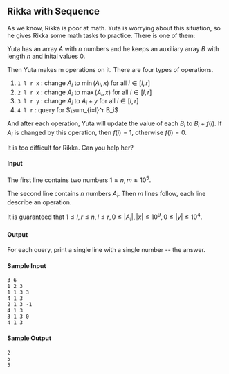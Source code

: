 ## Rikka with Sequence

As we know, Rikka is poor at math. Yuta is worrying about this situation, so he gives Rikka some math tasks to practice. There is one of them:

Yuta has an array $A$ with $n$ numbers and he keeps an auxiliary array $B$ with length $n$ and inital values $0$. 

Then Yuta makes m operations on it. There are four types of operations.

1. `1 l r x` : change $A_i$ to $\min(A_i, x)$ for all $i \in [l,r]$
2. `2 l r x` : change $A_i$ to $\max(A_i,x)$ for all $i \in [l,r]$
3. `3 l r y` : change $A_i$ to $A_i + y$ for all $i \in [l,r]$
4. `4 l r` : query for $\sum_{i=l}^r B_i$

And after each operation, Yuta will update the value of each $B_i​$ to $B_i + f(i)​$. If $A_i​$ is changed by this operation, then $f(i) = 1​$, otherwise $f(i) = 0​$. 

It is too difficult for Rikka. Can you help her?

#### Input

The first line contains two numbers $1 \leq n,m \leq 10^5$. 

The second line contains $n$ numbers $A_i$. Then $m$ lines follow, each line describe an operation. 

It is guaranteed that $1 \leq l,r \leq n, l \leq r, 0 \leq |A_i|,|x| \leq 10^9,0 \leq |y| \leq 10^4$. 

#### Output

For each query, print a single line with a single number -- the answer.

#### Sample Input

```
3 6
1 2 3
1 1 3 3
4 1 3
2 1 3 -1
4 1 3
3 1 3 0
4 1 3
```

#### Sample Output

```
2
5
5
```

